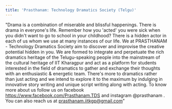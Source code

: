 ```yaml
---
title: 'Prasthanam: Technology Dramatics Society (Telgu)'
---
```


"Drama is a combination of miserable and blissful happenings. There is drama in everyone's life.  Remember how you 'acted' you were sick when you didn't want to go to school in your childhood? There is a hidden actor in each of us whom we use at many instances of our life.  We at PRASTHANAM - Technology Dramatics Society aim to discover and  improvise the creative potential hidden in you. We are formed to integrate and perpetuate the rich dramatics heritage of the Telugu-speaking people into the mainstream of the cultural heritage of IIT Kharagpur and act as a platform for students interested in the field of dramatics to gather and exchange their thoughts with an enthusiastic & energetic team. 
There's more to dramatics rather than just acting and we intend to explore it to the maximum by indulging in innovative story writing and unique script writing along with acting. To know more about us follow us on facebook  https://www.facebook.com/Prasthanam.TDS and instagram @prasthanam . You can also reach us at prasthanam.iitkgp@gmail.com"